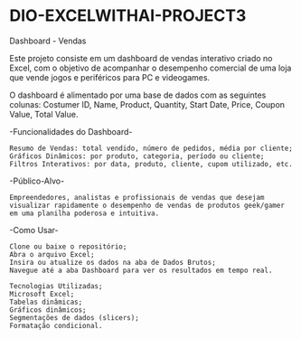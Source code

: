 # DIO-EXCELWITHAI-PROJECT3
Dashboard - Vendas

Este projeto consiste em um dashboard de vendas interativo criado no Excel, com o objetivo de acompanhar o desempenho comercial de uma loja que vende jogos e periféricos para PC e videogames.

O dashboard é alimentado por uma base de dados com as seguintes colunas:
Costumer ID, Name, Product, Quantity, Start Date, Price, Coupon Value, Total Value.

-Funcionalidades do Dashboard-

    Resumo de Vendas: total vendido, número de pedidos, média por cliente;
    Gráficos Dinâmicos: por produto, categoria, período ou cliente;
    Filtros Interativos: por data, produto, cliente, cupom utilizado, etc.

-Público-Alvo-

    Empreendedores, analistas e profissionais de vendas que desejam visualizar rapidamente o desempenho de vendas de produtos geek/gamer em uma planilha poderosa e intuitiva.

-Como Usar-

    Clone ou baixe o repositório;
    Abra o arquivo Excel;
    Insira ou atualize os dados na aba de Dados Brutos;
    Navegue até a aba Dashboard para ver os resultados em tempo real.

    Tecnologias Utilizadas;
    Microsoft Excel;
    Tabelas dinâmicas;
    Gráficos dinâmicos;
    Segmentações de dados (slicers);
    Formatação condicional.
